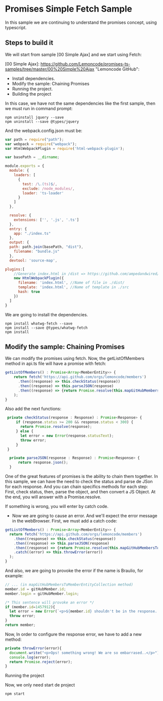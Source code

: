 # Promises Simple Fetch Sample

In this sample we are continuing to understand the promises concept, using typescript.

## Steps to build it

We will start from sample [00 Simple Ajax] and we start using Fetch:

[00 Simple Ajax]: https://github.com/Lemoncode/promises-ts-samples/tree/master/00%20Simple%20Ajax "Lemoncode GitHub":

- Install dependencies.
- Modify the sample: Chaining Promises
- Running the project.
- Building the project

In this case, we have not the same dependencies like the first sample, then we must run in command prompt:

```
npm uninstall jquery --save
npm uninstall --save @types/jquery
```

And the webpack.config.json must be:

```javascript
var path = require("path");
var webpack = require("webpack");
var HtmlWebpackPlugin = require('html-webpack-plugin');

var basePath = __dirname;

module.exports = {
  module: {
    loaders: [
      {
        test: /\.(ts)$/,
        exclude: /node_modules/,
        loader: 'ts-loader'
      }
    ]
  },

  resolve: {
    extensions: ['', '.js', '.ts']
  },
  entry: {
    app: "./index.ts"
  },
  output: {
  path: path.join(basePath, "dist"),
    filename: "bundle.js"
  },
  devtool: 'source-map',

plugins:[
    //Generate index.html in /dist => https://github.com/ampedandwired/html-webpack-plugin
    new HtmlWebpackPlugin({
      filename: 'index.html', //Name of file in ./dist/
      template: 'index.html', //Name of template in ./src
      hash: true
    })
  ]
}
```

We are going to install the dependencies.
```
npm install whatwg-fetch --save
npm install --save @types/whatwg-fetch
npm install
```

## Modify the sample: Chaining Promises

We can modify the promises using fetch. Now, the getListOfMembers method in api.ts file will have a promise with fetch:

```javascript
getListOfMembers() : Promise<Array<MemberEntity>> {
    return fetch('https://api.github.com/orgs/lemoncode/members')
      .then((response) => this.checkStatus(response))
      .then((response) => this.parseJSON(response)
      .then((response) => {return Promise.resolve(this.mapGitHubMembersToMemberEntityCollection(response))})
    );
}
```

Also add the next functions:

```javascript
 private checkStatus(response : Response) : Promise<Response> {
     if (response.status >= 200 && response.status < 300) {
       return Promise.resolve(response);
     } else {
       let error = new Error(response.statusText);
       throw error;
     }
 }

  private parseJSON(response : Response) : Promise<Response> {
      return response.json();
  }
```

One of the great features of promises is the ability to chain them together. In this sample, we can have the need to check the status and parse de JSon for each response. And you can chain specifics methods for each step: First, check status, then, parse the object, and then convert a JS Object.
At the end, you will answer with a Promise.resolve.

If something is wrong, you will enter by catch code.

- Now we are going to cause an error. And we'll expect the error message in the webBrowser. First, we must add a catch code:

```javascript
getListOfMembers() : Promise<Array<MemberEntity>> {
  return fetch('https://api.github.com/orgs/lemoncode/members')
    .then((response) => this.checkStatus(response))
    .then((response) => this.parseJSON(response)
    .then((response) => {return Promise.resolve(this.mapGitHubMembersToMemberEntityCollection(response))})
    .catch((error) => this.throwError(error))
  );
}
```

And also, we are going to provoke the error if the name is Braulio, for example:

```javascript
// ... (in mapGitHubMembersToMemberEntityCollection method)
member.id = gitHubMember.id;
member.login = gitHubMember.login;

/* This sentence will provoke an error */
if (member.id=1457912){
  let error = new Error(`<p>${member.id} shouldn't be in the response...</p>`);
  throw error;
}
return member;
```

Now, In order to configure the response error, we have to add a new method:

```javascript
private throwError(error){
  document.write("<p>Ops! something wrong! We are so embarrased..</p>");
  console.log(error);
  return Promise.reject(error);
}
```

Running the project

Now, we only need start de project

```
npm start
```

